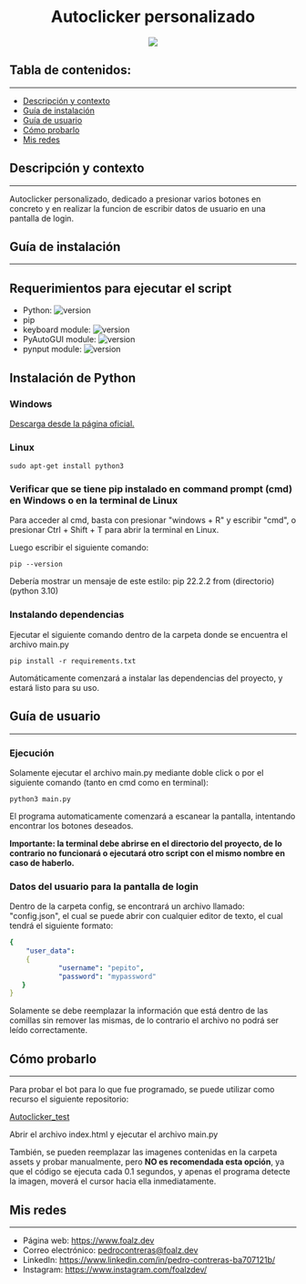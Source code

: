 <h1 align="center">Autoclicker personalizado</h1>
<p align="center"><img src="https://www.devopsschool.com/blog/wp-content/uploads/2022/03/Python-01-2.png"/></p> 

## Tabla de contenidos:
---

- [Descripción y contexto](#descripción-y-contexto)
- [Guía de instalación](#guía-de-instalación)
- [Guía de usuario](#guía-de-usuario)
- [Cómo probarlo](#cómo-probarlo)
- [Mis redes](#mis-redes)

## Descripción y contexto
---
Autoclicker personalizado, dedicado a presionar varios botones en concreto y en realizar la funcion de escribir datos de usuario en una pantalla de login.

## Guía de instalación
---
<h2>Requerimientos para ejecutar el script</h2>

- Python: ![version](https://img.shields.io/badge/version->==3.10.4-blue)
- pip
- keyboard module: ![version](https://img.shields.io/badge/version-==0.13.5-blue)
- PyAutoGUI module: ![version](https://img.shields.io/badge/version-==0.9.53-brightgreen)
- pynput module: ![version](https://img.shields.io/badge/version-==1.7.6-orange)

<h2>Instalación de Python</h2>

<h3>Windows</h3>

   [Descarga desde la página oficial.](https://www.python.org/)
   
<h3>Linux</h3>

    sudo apt-get install python3

<h3>Verificar que se tiene pip instalado en command prompt (cmd) en Windows o en la terminal de Linux</h3>

<p>Para acceder al cmd, basta con presionar "windows + R" y escribir "cmd", o presionar Ctrl + Shift + T para abrir la terminal en Linux.</p>
<p>Luego escribir el siguiente comando:</p>

    pip --version
    
Debería mostrar un mensaje de este estilo: pip 22.2.2 from (directorio) (python 3.10)

<h3>Instalando dependencias</h3>

<p>Ejecutar el siguiente comando dentro de la carpeta donde se encuentra el archivo main.py</p>

    pip install -r requirements.txt
    
 <p>Automáticamente comenzará a instalar las dependencias del proyecto, y estará listo para su uso.</p>
 
## Guía de usuario
---
<h3>Ejecución</h3>

<p>Solamente ejecutar el archivo main.py mediante doble click o por el siguiente comando (tanto en cmd como en terminal):</p>

    python3 main.py

<p>El programa automaticamente comenzará a escanear la pantalla, intentando encontrar los botones deseados.</p>
<p><b>Importante: la terminal debe abrirse en el directorio del proyecto, de lo contrario no funcionará o ejecutará otro script con el mismo nombre en caso de haberlo.</b></p>

<h3>Datos del usuario para la pantalla de login</h3>

<p>Dentro de la carpeta config, se encontrará un archivo llamado: "config.json", el cual se puede abrir con cualquier editor de texto, el cual tendrá el siguiente formato:</p>

```yaml
{
 	"user_data":
 	{
 			"username": "pepito",
 			"password": "mypassword"
   }
}
```

<p>Solamente se debe reemplazar la información que está dentro de las comillas sin remover las mismas, de lo contrario el archivo no podrá ser leído correctamente.</p>

## Cómo probarlo
---

<p>Para probar el bot para lo que fue programado, se puede utilizar como recurso el siguiente repositorio:</p>

[Autoclicker_test](https://github.com/Foalz/autoclicker_test)

<p>Abrir el archivo index.html y ejecutar el archivo main.py</p>

<p>También, se pueden reemplazar las imagenes contenidas en la carpeta assets y probar manualmente, pero <b>NO es recomendada esta opción</b>, ya que el código se ejecuta cada 0.1 segundos, y apenas el programa detecte la imagen, moverá el cursor hacia ella inmediatamente.</p>

## Mis redes
---

- Página web: https://www.foalz.dev
- Correo electrónico: pedrocontreras@foalz.dev
- LinkedIn: https://www.linkedin.com/in/pedro-contreras-ba707121b/
- Instagram: https://www.instagram.com/foalzdev/
